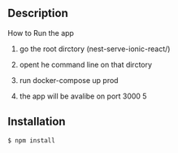 

## Description


How to Run the app

1) go the root dirctory    (nest-serve-ionic-react/)

2) opent he command line on that dirctory 

3) run docker-compose up prod 

4) the app will be avalibe on port 3000
5
## Installation

```bash
$ npm install
```

